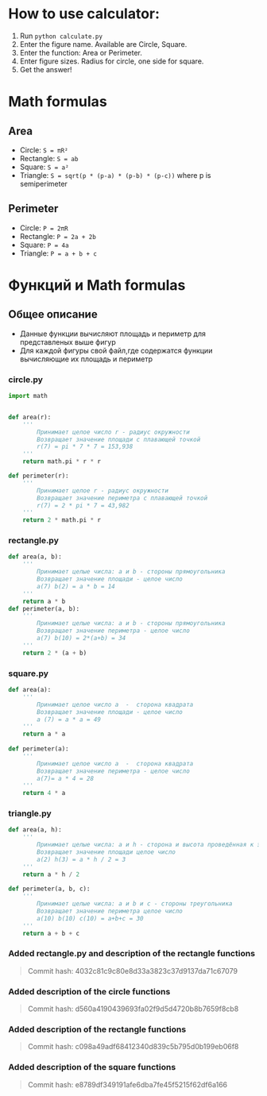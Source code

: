 # How to use calculator:
1. Run `python calculate.py`
2. Enter the figure name. Available are Circle, Square.
3. Enter the function: Area or Perimeter.
4. Enter figure sizes. Radius for circle, one side for square.
5. Get the answer!

# Math formulas
## Area
- Circle: `S = πR²`
- Rectangle: `S = ab`
- Square: `S = a²`
- Triangle: `S = sqrt(p * (p-a) * (p-b) * (p-c))` where p is semiperimeter

## Perimeter
- Circle: `P = 2πR`
- Rectangle: `P = 2a + 2b`
- Square: `P = 4a`
- Triangle: `P = a + b + c`

# Функций и Math formulas

## Общее описание
- Данные функции вычисляют площадь и периметр для представленых выше фигур
- Для каждой фигуры свой файл,где содержатся функции вычисляющие
их площадь и периметр

### circle.py
``` python 
import math


def area(r):
    '''
        Принимает целое число r - радиус окружности
        Возвращает значение площади с плавающей точкой
        r(7) = pi * 7 * 7 = 153,938
    '''
    return math.pi * r * r

def perimeter(r):
    '''
        Принимает целое r - радиус окружности
        Возвращает значение периметра с плавающей точкой
        r(7) = 2 * pi * 7 = 43,982
    '''
    return 2 * math.pi * r
```
### rectangle.py
``` python
def area(a, b):
    '''
        Принимает целые числа: a и b - стороны прямоугольника
        Возвращает значение площади - целое число
        a(7) b(2) = a * b = 14
    '''
    return a * b
def perimeter(a, b):
    '''
        Принимает целые числа: a и b - стороны прямоугольника
        Возвращает значение периметра - целое число
        a(7) b(10) = 2*(a+b) = 34
    '''
    return 2 * (a + b)
```
### square.py
``` python
def area(a):
    '''
        Принимает целое число a  -  сторона квадрата
        Возвращает значение площади - целое число
        a (7) = a * a = 49
    '''
    return a * a
    
def perimeter(a):
    '''
        Принимает целое число a  -  сторона квадрата
        Возвращает значение периметра - целое число
        a(7)= a * 4 = 28
    '''
    return 4 * a
```
### triangle.py
``` python
def area(a, h):
    '''
        Принимает целые числа: a и h - сторона и высота проведённая к этой стороне
        Возвращает значение площади целое число
        a(2) h(3) = a * h / 2 = 3
    '''
    return a * h / 2
    
def perimeter(a, b, c):
    '''
        Принимает целые числа: a и b и c - стороны треугольника
        Возвращает значение периметра целое число
        a(10) b(10) c(10) = a+b+c = 30
    '''
    return a + b + c
```
### Added rectangle.py and description of the rectangle functions

> Commit hash: 4032c81c9c80e8d33a3823c37d9137da71c67079

### Added description of the circle functions

> Commit hash: d560a4190439693fa02f9d5d4720b8b7659f8cb8

### Added description of the rectangle functions

> Commit hash: c098a49adf68412340d839c5b795d0b199eb06f8

### Added description of the square functions

> Commit hash: e8789df349191afe6dba7fe45f5215f62df6a166